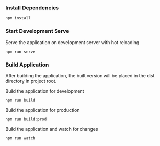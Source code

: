 ### Install Dependencies

`npm install`

### Start Development Serve

Serve the application on development server with hot reloading

`npm run serve`

### Build Application

After building the application, the built version will be placed in the dist directory in project root.

Build the application for development

`npm run build`

Build the application for production

`npm run build:prod`

Build the application and watch for changes

`npm run watch`
